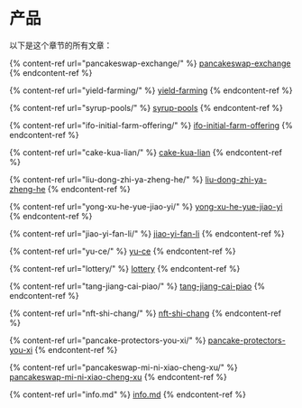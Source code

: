 # 产品

以下是这个章节的所有文章：

{% content-ref url="pancakeswap-exchange/" %}
[pancakeswap-exchange](pancakeswap-exchange/)
{% endcontent-ref %}

{% content-ref url="yield-farming/" %}
[yield-farming](yield-farming/)
{% endcontent-ref %}

{% content-ref url="syrup-pools/" %}
[syrup-pools](syrup-pools/)
{% endcontent-ref %}

{% content-ref url="ifo-initial-farm-offering/" %}
[ifo-initial-farm-offering](ifo-initial-farm-offering/)
{% endcontent-ref %}

{% content-ref url="cake-kua-lian/" %}
[cake-kua-lian](cake-kua-lian/)
{% endcontent-ref %}

{% content-ref url="liu-dong-zhi-ya-zheng-he/" %}
[liu-dong-zhi-ya-zheng-he](liu-dong-zhi-ya-zheng-he/)
{% endcontent-ref %}

{% content-ref url="yong-xu-he-yue-jiao-yi/" %}
[yong-xu-he-yue-jiao-yi](yong-xu-he-yue-jiao-yi/)
{% endcontent-ref %}

{% content-ref url="jiao-yi-fan-li/" %}
[jiao-yi-fan-li](jiao-yi-fan-li/)
{% endcontent-ref %}

{% content-ref url="yu-ce/" %}
[yu-ce](yu-ce/)
{% endcontent-ref %}

{% content-ref url="lottery/" %}
[lottery](lottery/)
{% endcontent-ref %}

{% content-ref url="tang-jiang-cai-piao/" %}
[tang-jiang-cai-piao](tang-jiang-cai-piao/)
{% endcontent-ref %}

{% content-ref url="nft-shi-chang/" %}
[nft-shi-chang](nft-shi-chang/)
{% endcontent-ref %}

{% content-ref url="pancake-protectors-you-xi/" %}
[pancake-protectors-you-xi](pancake-protectors-you-xi/)
{% endcontent-ref %}

{% content-ref url="pancakeswap-mi-ni-xiao-cheng-xu/" %}
[pancakeswap-mi-ni-xiao-cheng-xu](pancakeswap-mi-ni-xiao-cheng-xu/)
{% endcontent-ref %}

{% content-ref url="info.md" %}
[info.md](info.md)
{% endcontent-ref %}
